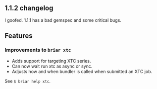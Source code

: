 ## 1.1.2 changelog

I goofed.  1.1.1 has a bad gemspec and some critical bugs.

## Features

### Improvements to `briar xtc`

* Adds support for targeting XTC series.
* Can now wait run xtc as async or sync.
* Adjusts how and when bundler is called when submitted an XTC job.

See `$ briar help xtc`.
